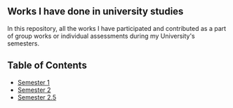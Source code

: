 ## Works I have done in university studies
In this repository, all the works I have participated and contributed as a part of group works or individual assessments during my University's semesters.

## Table of Contents
* [Semester 1](https://github.com/satoaki1/What-I-worked-in-University/tree/main/semester-one)
* [Semester 2](#semester-two)
* [Semester 2.5](#semester-twoandhalf)
